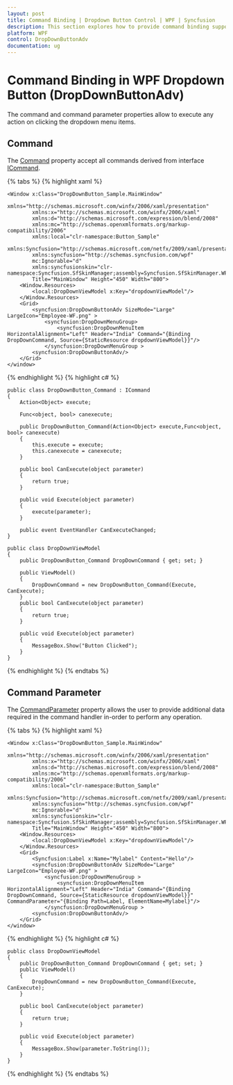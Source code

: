 ```yaml
---
layout: post
title: Command Binding | Dropdown Button Control | WPF | Syncfusion
description: This section explores how to provide command binding support for dropdown menu items to perform any action while clicking the same.
platform: WPF
control: DropDownButtonAdv
documentation: ug
---
```


# Command Binding in WPF Dropdown Button (DropDownButtonAdv)

The command and command parameter properties allow to execute any action on clicking the dropdown menu items.

## Command

The [Command](https://docs.microsoft.com/en-us/dotnet/api/system.windows.input.icommandsource.command?view=netframework-4.8) property accept all commands derived from interface [ICommand](https://docs.microsoft.com/en-us/dotnet/api/system.windows.input.icommand?view=netframework-4.8).

{% tabs %}
{% highlight xaml %}

    <Window x:Class="DropDownButton_Sample.MainWindow"
            xmlns="http://schemas.microsoft.com/winfx/2006/xaml/presentation"
            xmlns:x="http://schemas.microsoft.com/winfx/2006/xaml"
            xmlns:d="http://schemas.microsoft.com/expression/blend/2008"
            xmlns:mc="http://schemas.openxmlformats.org/markup-compatibility/2006"
            xmlns:local="clr-namespace:Button_Sample"
            xmlns:Syncfusion="http://schemas.microsoft.com/netfx/2009/xaml/presentation"
            xmlns:syncfusion="http://schemas.syncfusion.com/wpf"
            mc:Ignorable="d"
            xmlns:syncfusionskin="clr-namespace:Syncfusion.SfSkinManager;assembly=Syncfusion.SfSkinManager.WPF"
            Title="MainWindow" Height="450" Width="800">
        <Window.Resources>
            <local:DropDownViewModel x:Key="dropdownViewModel"/>
        </Window.Resources>
        <Grid>
            <syncfusion:DropDownButtonAdv SizeMode="Large" LargeIcon="Employee-WF.png" >
                <syncfusion:DropDownMenuGroup>
                    <syncfusion:DropDownMenuItem  HorizontalAlignment="Left" Header="India" Command="{Binding DropDownCommand, Source={StaticResource dropdownViewModel}}"/>
                </syncfusion:DropDownMenuGroup >
            <syncfusion:DropDownButtonAdv/>
        </Grid>
    </window>

{% endhighlight %}
{% highlight c# %}

    public class DropDownButton_Command : ICommand
    {     
        Action<Object> execute;

        Func<object, bool> canexecute;

        public DropDownButton_Command(Action<Object> execute,Func<object, bool> canexecute)
        {
            this.execute = execute;
            this.canexecute = canexecute;
        }

        public bool CanExecute(object parameter)
        {
            return true;
        }

        public void Execute(object parameter)
        {
            execute(parameter);
        }

        public event EventHandler CanExecuteChanged;
    }

    public class DropDownViewModel
    {
        public DropDownButton_Command DropDownCommand { get; set; }

        public ViewModel()
        {
            DropDownCommand = new DropDownButton_Command(Execute, CanExecute);
        }
        public bool CanExecute(object parameter)
        {
            return true;
        }

        public void Execute(object parameter)
        {
            MessageBox.Show("Button Clicked");
        }
    }

{% endhighlight %}
{% endtabs %}

## Command Parameter

The [CommandParameter](https://docs.microsoft.com/en-us/dotnet/api/system.windows.input.icommandsource.commandparameter?view=netframework-4.8) property allows the user to provide additional data required in the command handler in-order to perform any operation.

{% tabs %}
{% highlight xaml %}

    <Window x:Class="DropDownButton_Sample.MainWindow"
            xmlns="http://schemas.microsoft.com/winfx/2006/xaml/presentation"
            xmlns:x="http://schemas.microsoft.com/winfx/2006/xaml"
            xmlns:d="http://schemas.microsoft.com/expression/blend/2008"
            xmlns:mc="http://schemas.openxmlformats.org/markup-compatibility/2006"
            xmlns:local="clr-namespace:Button_Sample"
            xmlns:Syncfusion="http://schemas.microsoft.com/netfx/2009/xaml/presentation"
            xmlns:syncfusion="http://schemas.syncfusion.com/wpf"
            mc:Ignorable="d"
            xmlns:syncfusionskin="clr-namespace:Syncfusion.SfSkinManager;assembly=Syncfusion.SfSkinManager.WPF"
            Title="MainWindow" Height="450" Width="800">
        <Window.Resources>
            <local:DropDownViewModel x:Key="dropdownViewModel"/>
        </Window.Resources>
        <Grid>
            <Syncfusion:Label x:Name="Mylabel" Content="Hello"/>
            <syncfusion:DropDownButtonAdv SizeMode="Large" LargeIcon="Employee-WF.png" >
                <syncfusion:DropDownMenuGroup >
                    <syncfusion:DropDownMenuItem  HorizontalAlignment="Left" Header="India" Command="{Binding DropDownCommand, Source={StaticResource dropdownViewModel}}" CommandParameter="{Binding Path=Label, ElementName=Mylabel}"/>
                </syncfusion:DropDownMenuGroup >
            <syncfusion:DropDownButtonAdv/>
        </Grid>
    </window>

{% endhighlight %}
{% highlight c# %}

    public class DropDownViewModel
    {
        public DropDownButton_Command DropDownCommand { get; set; }
        public ViewModel()
        {
            DropDownCommand = new DropDownButton_Command(Execute, CanExecute);
        }

        public bool CanExecute(object parameter)
        {
            return true;
        }

        public void Execute(object parameter)
        {
            MessageBox.Show(parameter.ToString());
        }
    }

{% endhighlight %}
{% endtabs %}